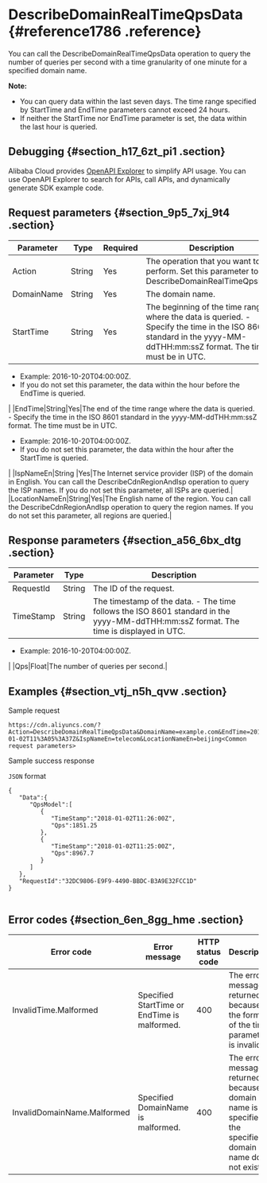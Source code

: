 # DescribeDomainRealTimeQpsData {#reference1786 .reference}

You can call the DescribeDomainRealTimeQpsData operation to query the number of queries per second with a time granularity of one minute for a specified domain name.

**Note:** 

-   You can query data within the last seven days. The time range specified by StartTime and EndTime parameters cannot exceed 24 hours.
-   If neither the StartTime nor EndTime parameter is set, the data within the last hour is queried.

## Debugging {#section_h17_6zt_pi1 .section}

Alibaba Cloud provides [OpenAPI Explorer](https://api.aliyun.com/#/?product=Cdn&api=DescribeDomainRealTimeQpsData) to simplify API usage. You can use OpenAPI Explorer to search for APIs, call APIs, and dynamically generate SDK example code.

## Request parameters {#section_9p5_7xj_9t4 .section}

|Parameter|Type|Required|Description|
|---------|----|--------|-----------|
|Action|String |Yes|The operation that you want to perform. Set this parameter to DescribeDomainRealTimeQpsData.|
|DomainName|String|Yes|The domain name.|
|StartTime|String|Yes|The beginning of the time range where the data is queried. -   Specify the time in the ISO 8601 standard in the yyyy-MM-ddTHH:mm:ssZ format. The time must be in UTC.
-   Example: 2016-10-20T04:00:00Z.
-   If you do not set this parameter, the data within the hour before the EndTime is queried.

 |
|EndTime|String|Yes|The end of the time range where the data is queried. -   Specify the time in the ISO 8601 standard in the yyyy-MM-ddTHH:mm:ssZ format. The time must be in UTC.
-   Example: 2016-10-20T04:00:00Z.
-   If you do not set this parameter, the data within the hour after the StartTime is queried.

 |
|IspNameEn|String |Yes|The Internet service provider \(ISP\) of the domain in English. You can call the DescribeCdnRegionAndIsp operation to query the ISP names. If you do not set this parameter, all ISPs are queried.|
|LocationNameEn|String|Yes|The English name of the region. You can call the DescribeCdnRegionAndIsp operation to query the region names. If you do not set this parameter, all regions are queried.|

## Response parameters {#section_a56_6bx_dtg .section}

|Parameter|Type|Description|
|---------|----|-----------|
|RequestId|String|The ID of the request.|
|TimeStamp|String|The timestamp of the data. -   The time follows the ISO 8601 standard in the yyyy-MM-ddTHH:mm:ssZ format. The time is displayed in UTC.
-   Example: 2016-10-20T04:00:00Z.

 |
|Qps|Float|The number of queries per second.|

## Examples {#section_vtj_n5h_qvw .section}

Sample request

``` {#codeblock_vin_73w_txx}
https://cdn.aliyuncs.com/?Action=DescribeDomainRealTimeQpsData&DomainName=example.com&EndTime=2018-01-02T11%3A05%3A37Z&IspNameEn=telecom&LocationNameEn=beijing<Common request parameters>
```

Sample success response

`JSON` format

``` {#codeblock_4jo_say_bp1 .language-json}
{
   "Data":{
      "QpsModel":[
         {
            "TimeStamp":"2018-01-02T11:26:00Z",
            "Qps":1851.25
         },
         {
            "TimeStamp":"2018-01-02T11:25:00Z",
            "Qps":8967.7
         }
      ]
   },
   "RequestId":"32DC9806-E9F9-4490-BBDC-B3A9E32FCC1D"
}
			
```

## Error codes {#section_6en_8gg_hme .section}

|Error code|Error message|HTTP status code|Description|
|----------|-------------|----------------|-----------|
|InvalidTime.Malformed|Specified StartTime or EndTime is malformed.|400|The error message returned because the format of the time parameters is invalid.|
|InvalidDomainName.Malformed|Specified DomainName is malformed.|400|The error message returned because no domain name is specified or the specified domain name does not exist.|

